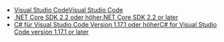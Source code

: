 * [<span data-ttu-id="4a72d-101">Visual Studio Code</span><span class="sxs-lookup"><span data-stu-id="4a72d-101">Visual Studio Code</span></span>](https://code.visualstudio.com/download)
* [<span data-ttu-id="4a72d-102">.NET Core SDK 2.2 oder höher</span><span class="sxs-lookup"><span data-stu-id="4a72d-102">.NET Core SDK 2.2 or later</span></span>](https://www.microsoft.com/net/download/all)
* [<span data-ttu-id="4a72d-103">C# für Visual Studio Code Version 1.17.1 oder höher</span><span class="sxs-lookup"><span data-stu-id="4a72d-103">C# for Visual Studio Code version 1.17.1 or later</span></span>](https://marketplace.visualstudio.com/items?itemName=ms-vscode.csharp)